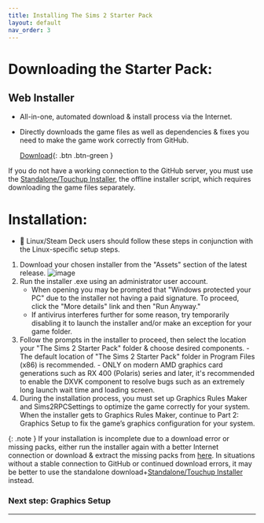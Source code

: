 ```yaml
---
title: Installing The Sims 2 Starter Pack
layout: default
nav_order: 3
---
```


# Downloading the Starter Pack:
## Web Installer
   - All-in-one, automated download & install process via the Internet.
   - Directly downloads the game files as well as dependencies & fixes you need to make the game work correctly from GitHub.

     [Download](https://github.com/voicemxil/ts2-starter-pack/releases/latest){: .btn .btn-green }

If you do not have a working connection to the GitHub server, you must use the [Standalone/Touchup Installer](/standalone), the offline installer script, which requires downloading the game files separately.
# Installation:
   - 🐧 Linux/Steam Deck users should follow these steps in conjunction with the Linux-specific setup steps.
   1. Download your chosen installer from the "Assets" section of the latest release.
      ![image](https://github.com/user-attachments/assets/09af425a-e4e2-4aca-af67-eeb890c40fe6)
   3. Run the installer .exe using an administrator user account.
      - When opening you may be prompted that "Windows protected your PC" due to the installer not having a paid signature. To proceed, click the "More details" link and then "Run Anyway."
      - If antivirus interferes further for some reason, try temporarily disabling it to launch the installer and/or make an exception for your game folder.
   1. Follow the prompts in the installer to proceed, then select the location your "The Sims 2 Starter Pack" folder & choose desired components.
     - The default location of "The Sims 2 Starter Pack" folder in Program Files (x86) is recommended. 
     - ONLY on modern AMD graphics card generations such as RX 400 (Polaris) series and later, it's recommended to enable the DXVK component to resolve bugs such as an extremely long launch wait time and loading screen.
  1. During the installation process, you must set up Graphics Rules Maker and Sims2RPCSettings to optimize the game correctly for your system. When the installer gets to Graphics Rules Maker, continue to Part 2: Graphics Setup to fix the game’s graphics configuration for your system.

{: .note }
If your installation is incomplete due to a download error or missing packs, either run the installer again with a better Internet connection or download & extract the missing packs from [here](https://github.com/mintalien/The-Puppets-2-Definitive-Edition/releases/v12). In situations without a stable connection to GitHub or continued download errors, it may be better to use the standalone download+[Standalone/Touchup Installer](/standalone) instead.

### Next step: Graphics Setup

---
